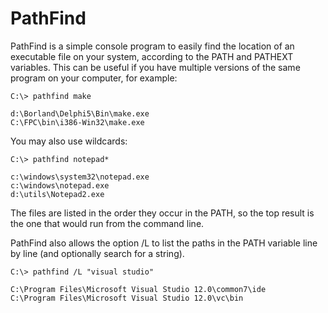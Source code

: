 # PathFind

PathFind is a simple console program to easily find the location of an executable file on your system, 
according to the PATH and PATHEXT variables. 
This can be useful if you have multiple versions of the same program on your computer, for example:

```
C:\> pathfind make

d:\Borland\Delphi5\Bin\make.exe
C:\FPC\bin\i386-Win32\make.exe
```
You may also use wildcards:

```
C:\> pathfind notepad*

c:\windows\system32\notepad.exe
c:\windows\notepad.exe
d:\utils\Notepad2.exe
```

The files are listed in the order they occur in the PATH, so the top result is the one that would run from the command line.

PathFind also allows the option /L to list the paths in the PATH variable line by line (and optionally search for a string).

```
C:\> pathfind /L "visual studio"

C:\Program Files\Microsoft Visual Studio 12.0\common7\ide
C:\Program Files\Microsoft Visual Studio 12.0\vc\bin
```
